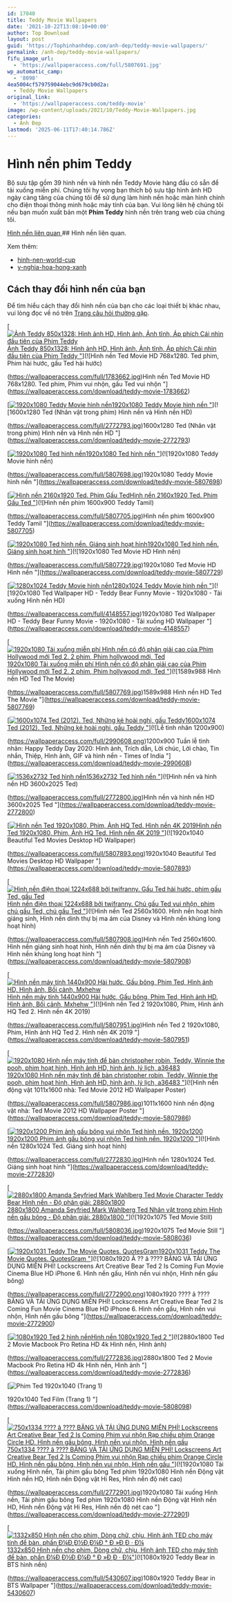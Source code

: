 ```yaml
---
id: 17040
title: Teddy Movie Wallpapers
date: '2021-10-22T13:08:10+00:00'
author: Top Download
layout: post
guid: 'https://Tophinhanhdep.com/anh-dep/teddy-movie-wallpapers/'
permalink: /anh-dep/teddy-movie-wallpapers/
fifu_image_url:
  - 'https://wallpaperaccess.com/full/5807691.jpg'
wp_automatic_camp:
  - '8098'
4ea5004cf579759044ebc9d679cb0d2a:
  - Teddy Movie Wallpapers
original_link:
  - 'https://wallpaperaccess.com/teddy-movie'
image: /wp-content/uploads/2021/10/Teddy-Movie-Wallpapers.jpg
categories:
  - Ảnh Đẹp
lastmod: '2025-06-11T17:40:14.786Z'
---
```

# Hình nền phim Teddy

Bộ sưu tập gồm 39 hình nền và hình nền Teddy Movie hàng đầu có sẵn để tải xuống miễn phí. Chúng tôi hy vọng bạn thích bộ sưu tập hình ảnh HD ngày càng tăng của chúng tôi để sử dụng làm hình nền hoặc màn hình chính cho điện thoại thông minh hoặc máy tính của bạn. Vui lòng liên hệ chúng tôi nếu bạn muốn xuất bản một **Phim Teddy** hình nền trên trang web của chúng tôi.

[Hình nền liên quan ](#related) ## Hình nền liên quan.

   
 Xem thêm:

   
- [hinh-nen-world-cup](https://tophinhanhdep.com/hinh-nen-dep/hinh-nen-world-cup/)
- [y-nghia-hoa-hong-xanh](https://tophinhanhdep.com/hoa-hong/y-nghia-hoa-hong-xanh/)

## Cách thay đổi hình nền của bạn

Để tìm hiểu cách thay đổi hình nền của bạn cho các loại thiết bị khác nhau, vui lòng đọc về nó trên [Trang câu hỏi thường gặp](https://tophinhanhdep.com/faq/).

  
[[![Ảnh Teddy 850x1328: Hình ảnh HD, Hình ảnh, Ảnh tĩnh, Áp phích Cái nhìn đầu tiên của Phim Teddy](https://wallpaperaccess.com/full/5807691.jpg)Ảnh Teddy 850x1328: Hình ảnh HD, Hình ảnh, Ảnh tĩnh, Áp phích Cái nhìn đầu tiên của Phim Teddy "](https://wallpaperaccess.com/download/teddy-movie-5807691)](![Hình nền Ted Movie HD 768x1280.  Ted phim, Phim hài hước, gấu Ted hài ​​hước)

(https://wallpaperaccess.com/full/1783662.jpg)Hình nền Ted Movie HD 768x1280. Ted phim, Phim vui nhộn, gấu Ted vui nhộn "](https://wallpaperaccess.com/download/teddy-movie-1783662)

[[![1920x1080 Teddy Movie hình nền](https://wallpaperaccess.com/full/5807695.jpg)1920x1080 Teddy Movie hình nền "](https://wallpaperaccess.com/download/teddy-movie-5807695)](![1600x1280 Ted (Nhân vật trong phim) Hình nền và Hình nền HD)

(https://wallpaperaccess.com/full/2772793.jpg)1600x1280 Ted (Nhân vật trong phim) Hình nền và Hình nền HD "](https://wallpaperaccess.com/download/teddy-movie-2772793)

[[![1920x1080 Ted hình nền](https://wallpaperaccess.com/full/2772795.jpg)1920x1080 Ted hình nền "](https://wallpaperaccess.com/download/teddy-movie-2772795)](![1920x1080 Teddy Movie hình nền)

(https://wallpaperaccess.com/full/5807698.jpg)1920x1080 Teddy Movie hình nền "](https://wallpaperaccess.com/download/teddy-movie-5807698)

[[![Hình nền 2160x1920 Ted.  Phim Gấu Ted](https://wallpaperaccess.com/full/2772796.jpg)Hình nền 2160x1920 Ted. Phim Gấu Ted "](https://wallpaperaccess.com/download/teddy-movie-2772796)](![Hình nền phim 1600x900 Teddy Tamil)

(https://wallpaperaccess.com/full/5807705.jpg)Hình nền phim 1600x900 Teddy Tamil "](https://wallpaperaccess.com/download/teddy-movie-5807705)

[[![1920x1080 Ted hình nền.  Giáng sinh hoạt hình](https://wallpaperaccess.com/full/2772806.jpg)1920x1080 Ted hình nền. Giáng sinh hoạt hình "](https://wallpaperaccess.com/download/teddy-movie-2772806)](![1920x1080 Ted Movie HD Hình nền)

(https://wallpaperaccess.com/full/5807729.jpg)1920x1080 Ted Movie HD Hình nền "](https://wallpaperaccess.com/download/teddy-movie-5807729)

[[![1280x1024 Teddy Movie hình nền](https://wallpaperaccess.com/full/5807756.jpg)1280x1024 Teddy Movie hình nền "](https://wallpaperaccess.com/download/teddy-movie-5807756)](![1920x1080 Ted Wallpaper HD - Teddy Bear Funny Movie - 1920x1080 - Tải xuống Hình nền HD)

(https://wallpaperaccess.com/full/4148557.jpg)1920x1080 Ted Wallpaper HD - Teddy Bear Funny Movie - 1920x1080 - Tải xuống HD Wallpaper "](https://wallpaperaccess.com/download/teddy-movie-4148557)

[[![1920x1080 Tải xuống miễn phí Hình nền có độ phân giải cao của Phim Hollywood mới Ted 2. 2 phim, Phim hollywood mới, Ted](https://wallpaperaccess.com/full/5807764.jpg)1920x1080 Tải xuống miễn phí Hình nền có độ phân giải cao của Phim Hollywood mới Ted 2. 2 phim, Phim hollywood mới, Ted "](https://wallpaperaccess.com/download/teddy-movie-5807764)](![1589x988 Hình nền HD Ted The Movie)

(https://wallpaperaccess.com/full/5807769.jpg)1589x988 Hình nền HD Ted The Movie "](https://wallpaperaccess.com/download/teddy-movie-5807769)

[[![1600x1074 Ted (2012).  Ted, Những kẻ hoài nghi, gấu Teddy](https://wallpaperaccess.com/full/2772805.jpg)1600x1074 Ted (2012). Ted, Những kẻ hoài nghi, gấu Teddy "](https://wallpaperaccess.com/download/teddy-movie-2772805)](![Lễ tình nhân 1200x900)

(https://wallpaperaccess.com/full/2990608.png)1200x900 Tuần lễ tình nhân: Happy Teddy Day 2020: Hình ảnh, Trích dẫn, Lời chúc, Lời chào, Tin nhắn, Thiệp, Hình ảnh, GIF và hình nền - Times of India "](https://wallpaperaccess.com/download/teddy-movie-2990608)

[[![1536x2732 Ted hình nền](https://wallpaperaccess.com/full/5807879.jpg)1536x2732 Ted hình nền "](https://wallpaperaccess.com/download/teddy-movie-5807879)](![Hình nền và hình nền HD 3600x2025 Ted)

(https://wallpaperaccess.com/full/2772800.jpg)Hình nền và hình nền HD 3600x2025 Ted "](https://wallpaperaccess.com/download/teddy-movie-2772800)

[[![Hình nền Ted 1920x1080, Phim, Ảnh HQ Ted.  Hình nền 4K 2019](https://wallpaperaccess.com/full/2772820.jpg)Hình nền Ted 1920x1080, Phim, Ảnh HQ Ted. Hình nền 4K 2019 "](https://wallpaperaccess.com/download/teddy-movie-2772820)](![1920x1040 Beautiful Ted Movies Desktop HD Wallpaper)

(https://wallpaperaccess.com/full/5807893.png)1920x1040 Beautiful Ted Movies Desktop HD Wallpaper "](https://wallpaperaccess.com/download/teddy-movie-5807893)

[[![Hình nền điện thoại 1224x688 bởi twifranny.  Gấu Ted hài ​​hước, phim gấu Ted, gấu Ted](https://wallpaperaccess.com/full/2772853.jpg)Hình nền điện thoại 1224x688 bởi twifranny. Chú gấu Ted vui nhộn, phim chú gấu Ted, chú gấu Ted "](https://wallpaperaccess.com/download/teddy-movie-2772853)](![Hình nền Ted 2560x1600.  Hình nền hoạt hình giáng sinh, Hình nền dinh thự bị ma ám của Disney và Hình nền khủng long hoạt hình)

(https://wallpaperaccess.com/full/5807908.jpg)Hình nền Ted 2560x1600. Hình nền giáng sinh hoạt hình, Hình nền dinh thự bị ma ám của Disney và Hình nền khủng long hoạt hình "](https://wallpaperaccess.com/download/teddy-movie-5807908)

[[![Hình nền máy tính 1440x900 Hài hước, Gấu bông, Phim Ted, Hình ảnh HD, Hình ảnh, Bối cảnh, Mxhehw](https://wallpaperaccess.com/full/5807922.jpg)Hình nền máy tính 1440x900 Hài hước, Gấu bông, Phim Ted, Hình ảnh HD, Hình ảnh, Bối cảnh, Mxhehw "](https://wallpaperaccess.com/download/teddy-movie-5807922)](![Hình nền Ted 2 1920x1080, Phim, Hình ảnh HQ Ted 2.  Hình nền 4K 2019)

(https://wallpaperaccess.com/full/5807951.jpg)Hình nền Ted 2 1920x1080, Phim, Hình ảnh HQ Ted 2. Hình nền 4K 2019 "](https://wallpaperaccess.com/download/teddy-movie-5807951)

[[![1920x1080 Hình nền máy tính để bàn christopher robin, Teddy, Winnie the pooh, phim hoạt hình, Hình ảnh HD, hình ảnh, lý lịch, a36483](https://wallpaperaccess.com/full/5807963.jpg)1920x1080 Hình nền máy tính để bàn christopher robin, Teddy, Winnie the pooh, phim hoạt hình, Hình ảnh HD, hình ảnh, lý lịch, a36483 "](https://wallpaperaccess.com/download/teddy-movie-5807963)](![Hình nền động vật 1011x1600 nhà: Ted Movie 2012 HD Wallpaper Poster)

(https://wallpaperaccess.com/full/5807986.jpg)1011x1600 hình nền động vật nhà: Ted Movie 2012 HD Wallpaper Poster "](https://wallpaperaccess.com/download/teddy-movie-5807986)

[[![1920x1200 Phim ảnh gấu bông vui nhộn Ted hình nền.  1920x1200](https://wallpaperaccess.com/full/4148662.jpg)1920x1200 Phim ảnh gấu bông vui nhộn Ted hình nền. 1920x1200 "](https://wallpaperaccess.com/download/teddy-movie-4148662)](![Hình nền 1280x1024 Ted.  Giáng sinh hoạt hình)

(https://wallpaperaccess.com/full/2772830.jpg)Hình nền 1280x1024 Ted. Giáng sinh hoạt hình "](https://wallpaperaccess.com/download/teddy-movie-2772830)

[[![2880x1800 Amanda Seyfried Mark Wahlberg Ted Movie Character Teddy Bear Hình nền - Độ phân giải: 2880x1800](https://wallpaperaccess.com/full/5808002.jpg) 2880x1800 Amanda Seyfried Mark Wahlberg Ted Nhân vật trong phim Hình nền gấu bông - Độ phân giải: 2880x1800 "](https://wallpaperaccess.com/download/teddy-movie-5808002)](![1920x1075 Ted Movie Still)

(https://wallpaperaccess.com/full/5808036.jpg)1920x1075 Ted Movie Still "](https://wallpaperaccess.com/download/teddy-movie-5808036)

[[![1920x1031 Teddy The Movie Quotes.  QuotesGram](https://wallpaperaccess.com/full/5808054.jpg)1920x1031 Teddy The Movie Quotes. QuotesGram "](https://wallpaperaccess.com/download/teddy-movie-5808054)](![1080x1920 Â ?? â ???? BĂNG VÀ TẢI ỨNG DỤNG MIỄN PHÍ!  Lockscreens Art Creative Bear Ted 2 Is Coming Fun Movie Cinema Blue HD iPhone 6. Hình nền gấu, Hình nền vui nhộn, Hình nền gấu bông)

(https://wallpaperaccess.com/full/2772900.png)1080x1920 ???? â ???? BĂNG VÀ TẢI ỨNG DỤNG MIỄN PHÍ! Lockscreens Art Creative Bear Ted 2 Is Coming Fun Movie Cinema Blue HD iPhone 6. Hình nền gấu, Hình nền vui nhộn, Hình nền gấu bông "](https://wallpaperaccess.com/download/teddy-movie-2772900)

[[![1080x1920 Ted 2 hình nền](https://wallpaperaccess.com/full/5808096.png)Hình nền 1080x1920 Ted 2 "](https://wallpaperaccess.com/download/teddy-movie-5808096)](![2880x1800 Ted 2 Movie Macbook Pro Retina HD 4k Hình nền, Hình ảnh)

(https://wallpaperaccess.com/full/2772836.jpg)2880x1800 Ted 2 Movie Macbook Pro Retina HD 4k Hình nền, Hình ảnh "](https://wallpaperaccess.com/download/teddy-movie-2772836)

[![Phim Ted 1920x1040 (Trang 1)](https://wallpaperaccess.com/full/5808098.png)

1920x1040 Ted Film (Trang 1) "](https://wallpaperaccess.com/download/teddy-movie-5808098)

[[![750x1334 ???? â ???? BĂNG VÀ TẢI ỨNG DỤNG MIỄN PHÍ!  Lockscreens Art Creative Bear Ted 2 Is Coming Phim vui nhộn Rạp chiếu phim Orange Circle HD.  Hình nền gấu bông, Hình nền vui nhộn, Hình nền gấu](https://wallpaperaccess.com/full/5808143.png)750x1334 ???? â ???? BĂNG VÀ TẢI ỨNG DỤNG MIỄN PHÍ! Lockscreens Art Creative Bear Ted 2 Is Coming Phim vui nhộn Rạp chiếu phim Orange Circle HD. Hình nền gấu bông, Hình nền vui nhộn, Hình nền gấu "](https://wallpaperaccess.com/download/teddy-movie-5808143)](![1920x1080 Tải xuống Hình nền, Tải phim gấu bông Ted phim 1920x1080 Hình nền Động vật Hình nền HD, Hình nền Động vật Hi Res, Hình nền độ nét cao)

(https://wallpaperaccess.com/full/2772901.jpg)1920x1080 Tải xuống Hình nền, Tải phim gấu bông Ted phim 1920x1080 Hình nền Động vật Hình nền HD, Hình nền Động vật Hi Res, Hình nền độ nét cao "](https://wallpaperaccess.com/download/teddy-movie-2772901)

[[![1332x850 Hình nền cho phim, Dòng chữ, chịu, Hình ảnh TED cho máy tính để bàn, phần Ð¼Ð¸Ð½Ð¸Ð¼Ð ° Ð »Ð¸Ð · Ð¼](https://wallpaperaccess.com/full/5808399.jpg)1332x850 Hình nền cho phim, Dòng chữ, chịu, Hình ảnh TED cho máy tính để bàn, phần Ð¼Ð¸Ð½Ð¸Ð¼Ð ° Ð »Ð¸Ð · Ð¼"](https://wallpaperaccess.com/download/teddy-movie-5808399)](![1080x1920 Teddy Bear in BTS hình nền)

(https://wallpaperaccess.com/full/5430607.jpg)1080x1920 Teddy Bear in BTS Wallpaper "](https://wallpaperaccess.com/download/teddy-movie-5430607)
